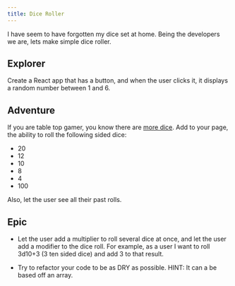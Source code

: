 ```yaml
---
title: Dice Roller
---
```


I have seem to have forgotten my dice set at home. Being the developers we are,
lets make simple dice roller.

## Explorer

Create a React app that has a button, and when the user clicks it, it displays a
random number between 1 and 6.

## Adventure

If you are table top gamer, you know there are
[more dice](https://www.dieharddice.com/what-are-dnd-dice). Add to your page,
the ability to roll the following sided dice:

- 20
- 12
- 10
- 8
- 4
- 100

Also, let the user see all their past rolls.

## Epic

- Let the user add a multiplier to roll several dice at once, and let the user
  add a modifier to the dice roll. For example, as a user I want to roll 3d10+3
  (3 ten sided dice) and add 3 to that result.

- Try to refactor your code to be as DRY as possible. HINT: It can a be based
  off an array.
